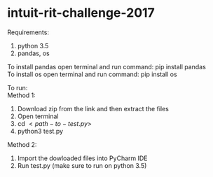 # intuit-rit-challenge-2017

Requirements: <br />
1) python 3.5 <br />
2) pandas, os <br />

To install pandas open terminal and run command: pip install pandas <br />
To install os open terminal and run command: pip install os <br />

To run: <br />
Method 1: <br />
1) Download zip from the link and then extract the files <br />
2) Open terminal <br />
3) cd $<path-to-test.py>$ <br />
4) python3 test.py <br />


Method 2: <br />
1) Import the dowloaded files into PyCharm IDE <br />
2) Run test.py (make sure to run on python 3.5) <br />
